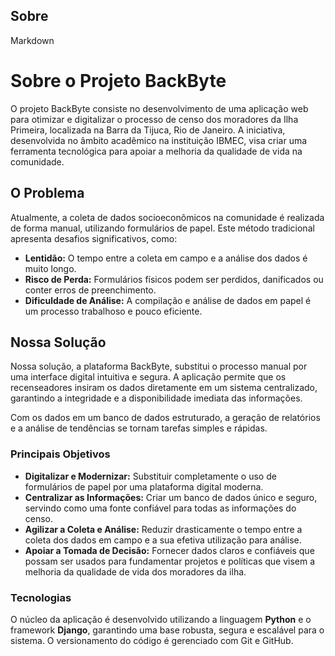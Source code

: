 ## Sobre 
Markdown

# Sobre o Projeto BackByte

O projeto BackByte consiste no desenvolvimento de uma aplicação web para otimizar e digitalizar o processo de censo dos moradores da Ilha Primeira, localizada na Barra da Tijuca, Rio de Janeiro. A iniciativa, desenvolvida no âmbito acadêmico na instituição IBMEC, visa criar uma ferramenta tecnológica para apoiar a melhoria da qualidade de vida na comunidade.

## O Problema

Atualmente, a coleta de dados socioeconômicos na comunidade é realizada de forma manual, utilizando formulários de papel. Este método tradicional apresenta desafios significativos, como:

* **Lentidão:** O tempo entre a coleta em campo e a análise dos dados é muito longo.
* **Risco de Perda:** Formulários físicos podem ser perdidos, danificados ou conter erros de preenchimento.
* **Dificuldade de Análise:** A compilação e análise de dados em papel é um processo trabalhoso e pouco eficiente.

## Nossa Solução

Nossa solução, a plataforma BackByte, substitui o processo manual por uma interface digital intuitiva e segura. A aplicação permite que os recenseadores insiram os dados diretamente em um sistema centralizado, garantindo a integridade e a disponibilidade imediata das informações.

Com os dados em um banco de dados estruturado, a geração de relatórios e a análise de tendências se tornam tarefas simples e rápidas.

### Principais Objetivos

* **Digitalizar e Modernizar:** Substituir completamente o uso de formulários de papel por uma plataforma digital moderna.
* **Centralizar as Informações:** Criar um banco de dados único e seguro, servindo como uma fonte confiável para todas as informações do censo.
* **Agilizar a Coleta e Análise:** Reduzir drasticamente o tempo entre a coleta dos dados em campo e a sua efetiva utilização para análise.
* **Apoiar a Tomada de Decisão:** Fornecer dados claros e confiáveis que possam ser usados para fundamentar projetos e políticas que visem a melhoria da qualidade de vida dos moradores da ilha.

### Tecnologias

O núcleo da aplicação é desenvolvido utilizando a linguagem **Python** e o framework **Django**, garantindo uma base robusta, segura e escalável para o sistema. O versionamento do código é gerenciado com Git e GitHub.

